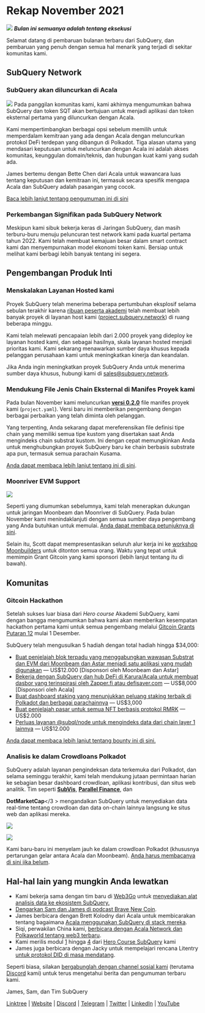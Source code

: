 # Rekap November 2021

![](https://miro.medium.com/max/1400/1*qzKzZnWY2ao3tiffwwugXQ.png) **_Bulan ini semuanya adalah tentang eksekusi_**

Selamat datang di pembaruan bulanan terbaru dari SubQuery, dan pembaruan yang penuh dengan semua hal menarik yang terjadi di sekitar komunitas kami.

## SubQuery Network

### SubQuery akan diluncurkan di Acala

![](https://miro.medium.com/max/600/0*SJ1TWt1sGwUWqvuI.gif) Pada panggilan komunitas kami, kami akhirnya mengumumkan bahwa SubQuery dan token SQT akan bertujuan untuk menjadi aplikasi dan token eksternal pertama yang diluncurkan dengan Acala.

Kami mempertimbangkan berbagai opsi sebelum memilih untuk memperdalam kemitraan yang ada dengan Acala dengan meluncurkan protokol DeFi terdepan yang dibangun di Polkadot. Tiga alasan utama yang mendasari keputusan untuk meluncurkan dengan Acala ini adalah akses komunitas, keunggulan domain/teknis, dan hubungan kuat kami yang sudah ada.

James bertemu dengan Bette Chen dari Acala untuk wawancara luas tentang keputusan dan kemitraan ini, termasuk secara spesifik mengapa Acala dan SubQuery adalah pasangan yang cocok.

[Baca lebih lanjut tentang pengumuman ini di sini](https://blog.subquery.network/blogs/20211125-subquery-network-acala.html)

### Perkembangan Signifikan pada SubQuery Network

Meskipun kami sibuk bekerja keras di Jaringan SubQuery, dan masih terburu-buru menuju peluncuran test network kami pada kuartal pertama tahun 2022. Kami telah membuat kemajuan besar dalam smart contract kami dan menyempurnakan model ekonomi token kami. Bersiap untuk melihat kami berbagi lebih banyak tentang ini segera.

## Pengembangan Produk Inti

### Menskalakan Layanan Hosted kami

Proyek SubQuery telah menerima beberapa pertumbuhan eksplosif selama sebulan terakhir karena [ribuan peserta akademi](https://blog.subquery.network/blogs/20211018-subquery-launches-the-subquery-academy.html) telah membuat lebih banyak proyek di layanan host kami ([project.subquery.network](https://project.subquery.network/)) di ruang beberapa minggu.

Kami telah melewati pencapaian lebih dari 2.000 proyek yang dideploy ke layanan hosted kami, dan sebagai hasilnya, skala layanan hosted menjadi prioritas kami. Kami sekarang menawarkan sumber daya khusus kepada pelanggan perusahaan kami untuk meningkatkan kinerja dan keandalan.

Jika Anda ingin meningkatkan proyek SubQuery Anda untuk menerima sumber daya khusus, hubungi kami di [sales@subquery.network](mailto:sales@subquery.network).

### Mendukung File Jenis Chain Eksternal di Manifes Proyek kami

Pada bulan November kami meluncurkan [**versi 0.2.0**](https://doc.subquery.network/create/manifest/) file manifes proyek kami (`project.yaml`). Versi baru ini memberikan pengembang dengan berbagai perbaikan yang telah diminta oleh pelanggan.

Yang terpenting, Anda sekarang dapat mereferensikan file definisi tipe chain yang memiliki semua tipe kustom yang disertakan saat Anda mengindeks chain substrat kustom. Ini dengan cepat memungkinkan Anda untuk menghubungkan proyek SubQuery baru ke chain berbasis substrate apa pun, termasuk semua parachain Kusama.

[Anda dapat membaca lebih lanjut tentang ini di sini](https://blog.subquery.network/blogs/20211105-november-technical-update.html#support-for-external-chain-type-files-in-project-manifest).

### Moonriver EVM Support

![](https://miro.medium.com/max/600/0*B27QVtvcR6nXA9ff.gif)

Seperti yang diumumkan sebelumnya, kami telah menerapkan dukungan untuk jaringan Moonbeam dan Moonriver di SubQuery. Pada bulan November kami menindaklanjuti dengan semua sumber daya pengembang yang Anda butuhkan untuk memulai. [Anda dapat membaca petunjuknya di sini](https://blog.subquery.network/blogs/20211105-november-technical-update.html#moonbeam-evm-support).

Selain itu, Scott dapat mempresentasikan seluruh alur kerja ini ke [workshop Moonbuilders](https://www.crowdcast.io/e/moonbuilders-ws/10) untuk ditonton semua orang. Waktu yang tepat untuk memimpin Grant Gitcoin yang kami sponsori (lebih lanjut tentang itu di bawah).

## Komunitas

### Gitcoin Hackathon

Setelah sukses luar biasa dari _Hero course_ Akademi SubQuery, kami dengan bangga mengumumkan bahwa kami akan memberikan kesempatan hackathon pertama kami untuk semua pengembang melalui [Gitcoin Grants Putaran 12](https://gitcoin.co/hackathon/gr12/?org=subquery) mulai 1 Desember.

SubQuery telah mengusulkan 5 hadiah dengan total hadiah hingga $34,000:

- [Buat penjelajah blok terpadu yang menggabungkan wawasan Substrat dan EVM dari Moonbeam dan Astar menjadi satu aplikasi yang mudah digunakan](https://gitcoin.co/issue/subquery/grants/1) — US$12.000 [Disponsori oleh Moonbeam dan Astar]
- [Bekerja dengan SubQuery dan hub DeFi di Karura/Acala untuk membuat dasbor yang terinspirasi oleh Zapper.fi atau defisaver.com](https://gitcoin.co/issue/subquery/grants/2) — US$8,000 [Disponsori oleh Acala]
- [Buat dashboard staking yang menunjukkan peluang staking terbaik di Polkadot dan berbagai parachainnya](https://gitcoin.co/issue/subquery/grants/3) — US$3,000
- [Buat penjelajah pasar untuk semua NFT berbasis protokol RMRK](https://gitcoin.co/issue/subquery/grants/4) — US$2.000
- [Perluas layanan @subql/node untuk mengindeks data dari chain layer 1 lainnya](https://gitcoin.co/issue/subquery/grants/5) — US$12.000

[Anda dapat membaca lebih lanjut tentang bounty ini di sini.](https://blog.subquery.network/blogs/20211120-gitcoin12-hackathon.html)

### Analisis ke dalam Crowdloans Polkadot

SubQuery adalah layanan pengindeksan data terkemuka dari Polkadot, dan selama seminggu terakhir, kami telah mendukung jutaan permintaan harian ke sebagian besar dashboard crowdloan, aplikasi kontribusi, dan situs web analitik. Tim seperti [**SubVis**](https://www.subvis.io/), [**Parallel Finance**](https://parallel.fi/), dan

**DotMarketCap**</3 > mengandalkan SubQuery untuk menyediakan data real-time tentang crowdloan dan data on-chain lainnya langsung ke situs web dan aplikasi mereka.</p> 

![](https://miro.medium.com/max/60/0*HfsoOwpat76ip6Jg?q=20)

![](https://miro.medium.com/max/700/0*HfsoOwpat76ip6Jg)

Kami baru-baru ini menyelam jauh ke dalam crowdloan Polkadot (khususnya pertarungan gelar antara Acala dan Moonbeam). [Anda harus membacanya di sini jika belum](https://blog.subquery.network/blogs/20211124-polkadot-crowdloans.html).



## Hal-hal lain yang mungkin Anda lewatkan

- Kami bekerja sama dengan tim baru di [Web3Go](https://www.web3go.xyz/) untuk [menyediakan alat analisis data ke ekosistem SubQuery.](https://blog.subquery.network/customer_announcements/20211110-web3go.html)
- [Dengarkan Sam dan James di podcast Brave New Coin](https://bravenewcoin.com/insights/podcasts/subquery-connecting-the-dots-on-polkadot).
- James berbicara dengan Brett Kolodny dari Acala untuk membicarakan tentang bagaimana [Acala menggunakan SubQuery di stack mereka](https://www.youtube.com/watch?v=Wbxwj8K67Lw).
- Siqi, perwakilan China kami, [berbicara dengan Acala Network dan Polkaworld tentang web3 terbaru](https://www.huoxing24.com/live/24313016).
- Kami merilis modul [1](https://doc.subquery.network/academy/herocourse/module1/) hingga [4](https://doc.subquery.network/academy/herocourse/module4/) dari [Hero Course SubQuery](https://blog.subquery.network/blogs/20211018-subquery-launches-the-subquery-academy.html) kami
- James juga berbicara dengan Jacky untuk mempelajari rencana Litentry [untuk protokol DID di masa mendatang](https://www.youtube.com/watch?v=Rqlpo9QIVyk).

Seperti biasa, silakan [bergabunglah dengan channel sosial kami](https://linktr.ee/subquerynetwork) (terutama [Discord](https://discord.com/invite/subquery) kami) untuk terus mengetahui berita dan pengumuman terbaru kami.

James, Sam, dan Tim SubQuery

[Linktree](https://linktr.ee/subquerynetwork) | [Website](https://subquery.network/) | [Discord](https://discord.com/invite/78zg8aBSMG) | [Telegram](https://t.me/subquerynetwork) | [Twitter](https://twitter.com/subquerynetwork) | [LinkedIn](https://www.linkedin.com/company/subquery) | [YouTube](https://www.youtube.com/channel/UCi1a6NUUjegcLHDFLr7CqLw)
